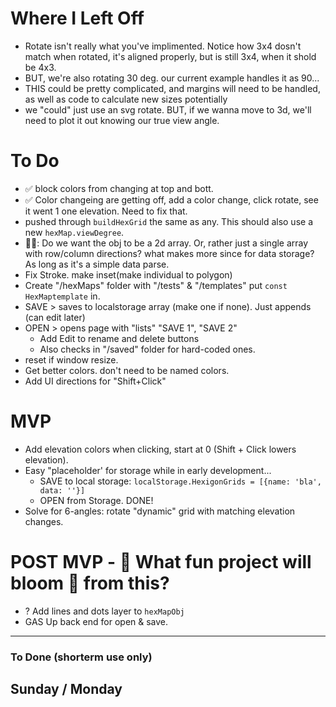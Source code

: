 # Where I Left Off 
- Rotate isn't really what you've implimented. Notice how 3x4 dosn't match when rotated, it's aligned properly, but is still 3x4, when it shold be 4x3. 
- BUT, we're also rotating 30 deg. our current example handles it as 90... 
- THIS could be pretty complicated, and margins will need to be handled, as well as code to calculate new sizes potentially 
- we "could" just use an svg rotate. BUT, if we wanna move to 3d, we'll need to plot it out knowing our true view angle.

# To Do
- ✅ block colors from changing at top and bott.
- ✅ Color changeing are getting off, add a color change, click rotate, see it went 1 one elevation. Need to fix that. 
- pushed through `buildHexGrid` the same as any. This should also use a new `hexMap.viewDegree`.
- 🙋🚨: Do we want the obj to be a 2d array. Or, rather just a single array with row/column directions? what makes more since for data storage? As long as it's a simple data parse. 
- Fix Stroke. make inset(make individual to polygon)
- Create "/hexMaps" folder with "/tests" & "/templates" put `const HexMaptemplate` in.
- SAVE > saves to localstorage array (make one if none). Just appends (can edit later)
- OPEN > opens page with "lists" "SAVE 1", "SAVE 2"
  - Add Edit to rename and delete buttons
  - Also checks in "/saved" folder for hard-coded ones. 
- reset if window resize.
- Get better colors. don't need to be named colors. 
- Add UI directions for "Shift+Click"

# MVP 
- Add elevation colors when clicking, start at 0 (Shift + Click lowers elevation).
- Easy "placeholder' for storage while in early development...
  - SAVE to local storage: `localStorage.HexigonGrids = [{name: 'bla', data: ''}]`
  - OPEN from Storage. DONE!
- Solve for 6-angles: rotate "dynamic" grid with matching elevation changes. 


# POST MVP - 💐 What fun project will bloom 💐 from this?
- ? Add lines and dots layer to `hexMapObj`
- GAS Up back end for open & save.

----
### To Done (shorterm use only)
Sunday / Monday
- 

